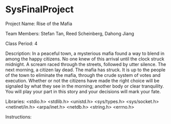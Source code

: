 # SysFinalProject
Project Name:
Rise of the Mafia

Team Members:
Stefan Tan, Reed Scheinberg, Dahong Jiang

Class Period:
4

Description:
In a peaceful town, a mysterious mafia found a way to blend in among the happy citizens.
No one knew of this arrival until the clock struck midnight. A scream raced through the streets,
followed by utter silence. The next morning, a citizen lay dead. The mafia has struck. It is up
to the people of the town to eliminate the mafia, through the crude system of votes and
execution. Whether or not the citizens have made the right choice will be signaled by what they
see in the morning; another body or clear tranquility. You will play your part in this story
and your decisions will mark your fate.

Libraries:
<stdio.h>
<stdlib.h>
<unistd.h>
<sys/types.h>
<sys/socket.h>
<netinet/in.h>
<arpa/inet.h>
<netdb.h>
<string.h>
<errno.h>

Instructions:
